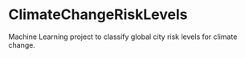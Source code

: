 # ClimateChangeRiskLevels
Machine Learning project to classify global city risk levels for climate change.
